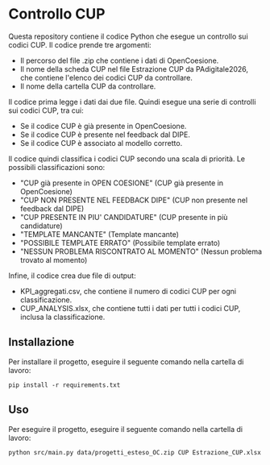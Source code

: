 # Controllo CUP

Questa repository contiene il codice Python che esegue un controllo sui codici CUP. Il codice prende tre argomenti:

* Il percorso del file .zip che contiene i dati di OpenCoesione.
* Il nome della scheda CUP nel file Estrazione CUP da PAdigitale2026, che contiene l'elenco dei codici CUP da controllare.
* Il nome della cartella CUP da controllare.

Il codice prima legge i dati dai due file. Quindi esegue una serie di controlli sui codici CUP, tra cui:

* Se il codice CUP è già presente in OpenCoesione.
* Se il codice CUP è presente nel feedback dal DIPE.
* Se il codice CUP è associato al modello corretto.

Il codice quindi classifica i codici CUP secondo una scala di priorità. Le possibili classificazioni sono:

* "CUP già presente in OPEN COESIONE" (CUP già presente in OpenCoesione)
* "CUP NON PRESENTE NEL FEEDBACK DIPE" (CUP non presente nel feedback dal DIPE)
* "CUP PRESENTE IN PIU' CANDIDATURE" (CUP presente in più candidature)
* "TEMPLATE MANCANTE" (Template mancante)
* "POSSIBILE TEMPLATE ERRATO" (Possibile template errato)
* "NESSUN PROBLEMA RISCONTRATO AL MOMENTO" (Nessun problema trovato al momento)

Infine, il codice crea due file di output:

* KPI_aggregati.csv, che contiene il numero di codici CUP per ogni classificazione.
* CUP_ANALYSIS.xlsx, che contiene tutti i dati per tutti i codici CUP, inclusa la classificazione.

## Installazione

Per installare il progetto, eseguire il seguente comando nella cartella di lavoro:

```
pip install -r requirements.txt
```

## Uso

Per eseguire il progetto, eseguire il seguente comando nella cartella di lavoro:

```
python src/main.py data/progetti_esteso_OC.zip CUP Estrazione_CUP.xlsx
```

